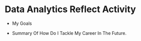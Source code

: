 # Data Analytics Reflect Activity

* My Goals 

* Summary Of How Do I Tackle My Career In The Future.
